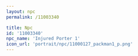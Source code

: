 ```yaml
---
layout: npc
permalink: /11003340

title: Npc
id: '11003340'
npc_name: 'Injured Porter 1'
icon_url: 'portrait/npc/11000127_packman1_p.png'
---
```

